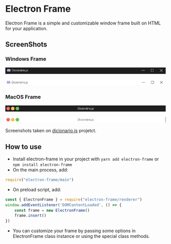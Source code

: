 # Electron Frame

Electron Frame is a simple and customizable window frame built on HTML for your application.

## ScreenShots

### Windows Frame

![Frame Windows Dark](./.github/screenshots/windows-dark.png)

![Frame Windows Dark](./.github/screenshots/windows-light.png)

### MacOS Frame

![Frame MacOS Dark](./.github/screenshots/macos-dark.png)

![Frame MacOS Dark](./.github/screenshots/macos-light.png)

Screenshots taken on [dicionario.js](https://github.com/arthurlobopro/dicionario.js) projetct.

## How to use

* Install electron-frame in your project with `yarn add electron-frame` or `npm install electron-frame`
* On the main process, add:

```js
require("electron-frame/main")
```

* On preload script, add:

```js
const { ElectronFrame } = require("electron-frame/renderer")
window.addEventListener('DOMContentLoaded', () => {
    const frame = new ElectronFrame()
    frame.insert()
})
```

* You can customize your frame by passing some options in ElectronFrame class instance or using the special class methods.
